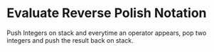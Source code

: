 # Evaluate Reverse Polish Notation

Push Integers on stack and everytime an operator appears, pop two integers and push the result back on stack.